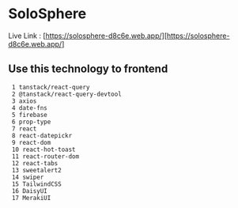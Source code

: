 # SoloSphere
Live Link : [https://solosphere-d8c6e.web.app/][https://solosphere-d8c6e.web.app/]

## Use this technology to frontend

     1 tanstack/react-query
     2 @tanstack/react-query-devtool
     3 axios
     4 date-fns
     5 firebase
     6 prop-type
     7 react
     8 react-datepickr
     9 react-dom
     10 react-hot-toast
     11 react-router-dom
     12 react-tabs
     13 sweetalert2
     14 swiper
     15 TailwindCSS
     16 DaisyUI
     17 MerakiUI
   
